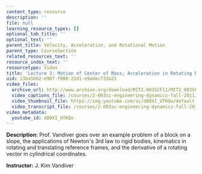 ```yaml
---
content_type: resource
description: ''
file: null
learning_resource_types: []
optional_tab_title: ''
optional_text: ''
parent_title: Velocity, Acceleration, and Rotational Motion
parent_type: CourseSection
related_resources_text: ''
resource_index_text: ''
resourcetype: Video
title: 'Lecture 3: Motion of Center of Mass; Acceleration in Rotating Ref. Frames'
uid: 13ba5b62-e96f-f088-22d1-e9adec733a21
video_files:
  archive_url: http://www.archive.org/download/MIT2.003SCF11/MIT2_003SCF11_lec03_300k.mp4
  video_captions_file: /courses/2-003sc-engineering-dynamics-fall-2011/83d26180046f5568a178d270d0a73812_d00XI_UTKQo.vtt
  video_thumbnail_file: https://img.youtube.com/vi/d00XI_UTKQo/default.jpg
  video_transcript_file: /courses/2-003sc-engineering-dynamics-fall-2011/0ad0fa926a36bec3269407104f56e056_d00XI_UTKQo.pdf
video_metadata:
  youtube_id: d00XI_UTKQo
---
```


**Description:** Prof. Vandiver goes over an example problem of a block on a slope, the applications of Newton's 3rd law to rigid bodies, kinematics in rotating and translating reference frames, and the derivative of a rotating vector in cylindrical coordinates.

**Instructor:** J. Kim Vandiver